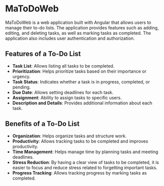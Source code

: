 # MaToDoWeb

MaToDoWeb is a web application built with Angular that allows users to manage their to-do lists. The application provides features such as adding, editing, and deleting tasks, as well as marking tasks as completed. The application also includes user authentication and authorization.

## Features of a To-Do List

- **Task List**: Allows listing all tasks to be completed.
- **Prioritization**: Helps prioritize tasks based on their importance or urgency.
- **Task Status**: Indicates whether a task is in progress, completed, or pending.
- **Due Date**: Allows setting deadlines for each task.
- **Assignment**: Ability to assign tasks to specific users.
- **Description and Details**: Provides additional information about each task.

## Benefits of a To-Do List

- **Organization**: Helps organize tasks and structure work.
- **Productivity**: Allows tracking tasks to be completed and improves productivity.
- **Time Management**: Helps manage time by planning tasks and meeting deadlines.
- **Stress Reduction**: By having a clear view of tasks to be completed, it is easier to focus and reduce stress related to forgetting important tasks.
- **Progress Tracking**: Allows tracking progress by marking tasks as completed.
